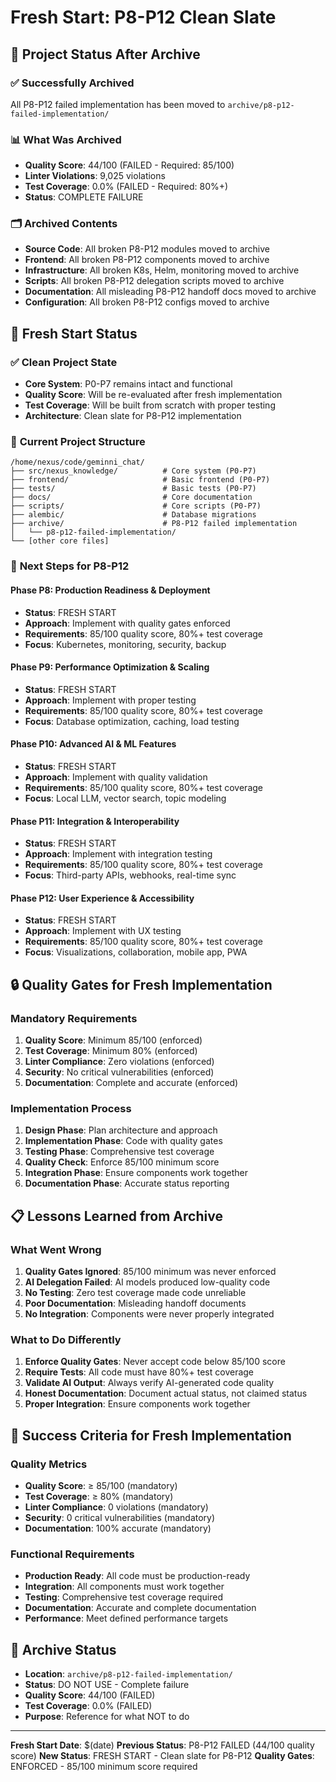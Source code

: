 # Fresh Start: P8-P12 Clean Slate

## 🎯 Project Status After Archive

### ✅ **Successfully Archived**

All P8-P12 failed implementation has been moved to `archive/p8-p12-failed-implementation/`

### 📊 **What Was Archived**

- **Quality Score**: 44/100 (FAILED - Required: 85/100)
- **Linter Violations**: 9,025 violations
- **Test Coverage**: 0.0% (FAILED - Required: 80%+)
- **Status**: COMPLETE FAILURE

### 🗂️ **Archived Contents**

- **Source Code**: All broken P8-P12 modules moved to archive
- **Frontend**: All broken P8-P12 components moved to archive
- **Infrastructure**: All broken K8s, Helm, monitoring moved to archive
- **Scripts**: All broken P8-P12 delegation scripts moved to archive
- **Documentation**: All misleading P8-P12 handoff docs moved to archive
- **Configuration**: All broken P8-P12 configs moved to archive

## 🚀 **Fresh Start Status**

### ✅ **Clean Project State**

- **Core System**: P0-P7 remains intact and functional
- **Quality Score**: Will be re-evaluated after fresh implementation
- **Test Coverage**: Will be built from scratch with proper testing
- **Architecture**: Clean slate for P8-P12 implementation

### 📁 **Current Project Structure**

```
/home/nexus/code/geminni_chat/
├── src/nexus_knowledge/          # Core system (P0-P7)
├── frontend/                     # Basic frontend (P0-P7)
├── tests/                        # Basic tests (P0-P7)
├── docs/                         # Core documentation
├── scripts/                      # Core scripts (P0-P7)
├── alembic/                      # Database migrations
├── archive/                      # P8-P12 failed implementation
│   └── p8-p12-failed-implementation/
└── [other core files]
```

### 🎯 **Next Steps for P8-P12**

#### **Phase P8: Production Readiness & Deployment**

- **Status**: FRESH START
- **Approach**: Implement with quality gates enforced
- **Requirements**: 85/100 quality score, 80%+ test coverage
- **Focus**: Kubernetes, monitoring, security, backup

#### **Phase P9: Performance Optimization & Scaling**

- **Status**: FRESH START
- **Approach**: Implement with proper testing
- **Requirements**: 85/100 quality score, 80%+ test coverage
- **Focus**: Database optimization, caching, load testing

#### **Phase P10: Advanced AI & ML Features**

- **Status**: FRESH START
- **Approach**: Implement with quality validation
- **Requirements**: 85/100 quality score, 80%+ test coverage
- **Focus**: Local LLM, vector search, topic modeling

#### **Phase P11: Integration & Interoperability**

- **Status**: FRESH START
- **Approach**: Implement with integration testing
- **Requirements**: 85/100 quality score, 80%+ test coverage
- **Focus**: Third-party APIs, webhooks, real-time sync

#### **Phase P12: User Experience & Accessibility**

- **Status**: FRESH START
- **Approach**: Implement with UX testing
- **Requirements**: 85/100 quality score, 80%+ test coverage
- **Focus**: Visualizations, collaboration, mobile app, PWA

## 🔒 **Quality Gates for Fresh Implementation**

### **Mandatory Requirements**

1. **Quality Score**: Minimum 85/100 (enforced)
2. **Test Coverage**: Minimum 80% (enforced)
3. **Linter Compliance**: Zero violations (enforced)
4. **Security**: No critical vulnerabilities (enforced)
5. **Documentation**: Complete and accurate (enforced)

### **Implementation Process**

1. **Design Phase**: Plan architecture and approach
2. **Implementation Phase**: Code with quality gates
3. **Testing Phase**: Comprehensive test coverage
4. **Quality Check**: Enforce 85/100 minimum score
5. **Integration Phase**: Ensure components work together
6. **Documentation Phase**: Accurate status reporting

## 📋 **Lessons Learned from Archive**

### **What Went Wrong**

1. **Quality Gates Ignored**: 85/100 minimum was never enforced
2. **AI Delegation Failed**: AI models produced low-quality code
3. **No Testing**: Zero test coverage made code unreliable
4. **Poor Documentation**: Misleading handoff documents
5. **No Integration**: Components were never properly integrated

### **What to Do Differently**

1. **Enforce Quality Gates**: Never accept code below 85/100 score
2. **Require Tests**: All code must have 80%+ test coverage
3. **Validate AI Output**: Always verify AI-generated code quality
4. **Honest Documentation**: Document actual status, not claimed status
5. **Proper Integration**: Ensure components work together

## 🎯 **Success Criteria for Fresh Implementation**

### **Quality Metrics**

- **Quality Score**: ≥ 85/100 (mandatory)
- **Test Coverage**: ≥ 80% (mandatory)
- **Linter Compliance**: 0 violations (mandatory)
- **Security**: 0 critical vulnerabilities (mandatory)
- **Documentation**: 100% accurate (mandatory)

### **Functional Requirements**

- **Production Ready**: All code must be production-ready
- **Integration**: All components must work together
- **Testing**: Comprehensive test coverage required
- **Documentation**: Accurate and complete documentation
- **Performance**: Meet defined performance targets

## 🚫 **Archive Status**

- **Location**: `archive/p8-p12-failed-implementation/`
- **Status**: DO NOT USE - Complete failure
- **Quality Score**: 44/100 (FAILED)
- **Test Coverage**: 0.0% (FAILED)
- **Purpose**: Reference for what NOT to do

---

**Fresh Start Date**: $(date)
**Previous Status**: P8-P12 FAILED (44/100 quality score)
**New Status**: FRESH START - Clean slate for P8-P12
**Quality Gates**: ENFORCED - 85/100 minimum score required
